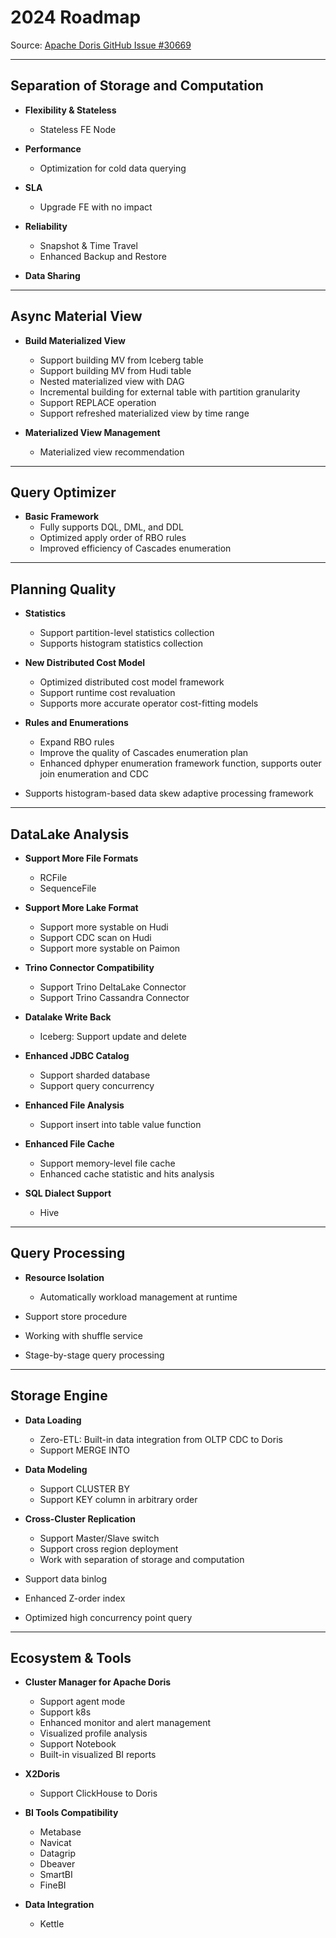 # 2024 Roadmap
Source: [Apache Doris GitHub Issue #30669](https://github.com/apache/doris/issues/30669)

---

## Separation of Storage and Computation

- **Flexibility & Stateless**
  - Stateless FE Node

- **Performance**
  - Optimization for cold data querying

- **SLA**
  - Upgrade FE with no impact

- **Reliability**
  - Snapshot & Time Travel
  - Enhanced Backup and Restore

- **Data Sharing**

---

## Async Material View

- **Build Materialized View**
  - Support building MV from Iceberg table
  - Support building MV from Hudi table
  - Nested materialized view with DAG
  - Incremental building for external table with partition granularity
  - Support REPLACE operation
  - Support refreshed materialized view by time range

- **Materialized View Management**
  - Materialized view recommendation

---

## Query Optimizer

- **Basic Framework**
  - Fully supports DQL, DML, and DDL
  - Optimized apply order of RBO rules
  - Improved efficiency of Cascades enumeration

---

## Planning Quality

- **Statistics**
  - Support partition-level statistics collection
  - Supports histogram statistics collection

- **New Distributed Cost Model**
  - Optimized distributed cost model framework
  - Support runtime cost revaluation
  - Supports more accurate operator cost-fitting models

- **Rules and Enumerations**
  - Expand RBO rules
  - Improve the quality of Cascades enumeration plan
  - Enhanced dphyper enumeration framework function, supports outer join enumeration and CDC

- Supports histogram-based data skew adaptive processing framework

---

## DataLake Analysis

- **Support More File Formats**
  - RCFile
  - SequenceFile

- **Support More Lake Format**
  - Support more systable on Hudi
  - Support CDC scan on Hudi
  - Support more systable on Paimon

- **Trino Connector Compatibility**
  - Support Trino DeltaLake Connector
  - Support Trino Cassandra Connector

- **Datalake Write Back**
  - Iceberg: Support update and delete

- **Enhanced JDBC Catalog**
  - Support sharded database
  - Support query concurrency

- **Enhanced File Analysis**
  - Support insert into table value function

- **Enhanced File Cache**
  - Support memory-level file cache
  - Enhanced cache statistic and hits analysis

- **SQL Dialect Support**
  - Hive

---

## Query Processing

- **Resource Isolation**
  - Automatically workload management at runtime

- Support store procedure

- Working with shuffle service

- Stage-by-stage query processing

---

## Storage Engine

- **Data Loading**
  - Zero-ETL: Built-in data integration from OLTP CDC to Doris
  - Support MERGE INTO

- **Data Modeling**
  - Support CLUSTER BY
  - Support KEY column in arbitrary order

- **Cross-Cluster Replication**
  - Support Master/Slave switch
  - Support cross region deployment
  - Work with separation of storage and computation

- Support data binlog

- Enhanced Z-order index

- Optimized high concurrency point query

---

## Ecosystem & Tools

- **Cluster Manager for Apache Doris**
  - Support agent mode
  - Support k8s
  - Enhanced monitor and alert management
  - Visualized profile analysis
  - Support Notebook
  - Built-in visualized BI reports

- **X2Doris**
  - Support ClickHouse to Doris

- **BI Tools Compatibility**
  - Metabase
  - Navicat
  - Datagrip
  - Dbeaver
  - SmartBI
  - FineBI

- **Data Integration**
  - Kettle